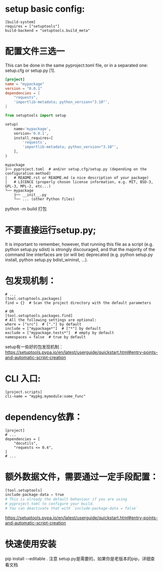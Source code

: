 # setup basic config:
```
[build-system]
requires = ["setuptools"]
build-backend = "setuptools.build_meta"

```
# 配置文件三选一

This can be done in the same pyproject.toml file, or in a separated one: setup.cfg or setup.py [1].
```toml
[project]
name = "mypackage"
version = "0.0.1"
dependencies = [
    "requests",
    'importlib-metadata; python_version<"3.10"',
]
```
```py
from setuptools import setup

setup(
    name='mypackage',
    version='0.0.1',
    install_requires=[
        'requests',
        'importlib-metadata; python_version<"3.10"',
    ],
)

```

```
mypackage
├── pyproject.toml  # and/or setup.cfg/setup.py (depending on the configuration method)
|   # README.rst or README.md (a nice description of your package)
|   # LICENCE (properly chosen license information, e.g. MIT, BSD-3, GPL-3, MPL-2, etc...)
└── mypackage
    ├── __init__.py
    └── ... (other Python files)

```
python -m build 打包

# 不要直接运行setup.py;
It is important to remember, however, that running this file as a script (e.g. python setup.py sdist) is strongly discouraged, and that the majority of the command line interfaces are (or will be) deprecated (e.g. python setup.py install, python setup.py bdist_wininst, …).

# 包发现机制：
```
# ...
[tool.setuptools.packages]
find = {}  # Scan the project directory with the default parameters

# OR
[tool.setuptools.packages.find]
# All the following settings are optional:
where = ["src"]  # ["."] by default
include = ["mypackage*"]  # ["*"] by default
exclude = ["mypackage.tests*"]  # empty by default
namespaces = false  # true by default

```
setup有一些好的包发现机制：
https://setuptools.pypa.io/en/latest/userguide/quickstart.html#entry-points-and-automatic-script-creation



# CLI 入口:
```
[project.scripts]
cli-name = "mypkg.mymodule:some_func"
```
# dependency依靠：
```
[project]
# ...
dependencies = [
    "docutils",
    "requests <= 0.4",
]
# ...

```

# 额外数据文件，需要通过一定手段配置：
```py
[tool.setuptools]
include-package-data = true
# This is already the default behaviour if you are using
# pyproject.toml to configure your build.
# You can deactivate that with `include-package-data = false`
```
https://setuptools.pypa.io/en/latest/userguide/quickstart.html#entry-points-and-automatic-script-creation
# 快速使用安装
pip install --editable .
注意 setup.py是需要的，如果你是老版本的pip，详细查看文档


# 

